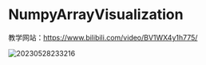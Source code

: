 # NumpyArrayVisualization

教学网站：https://www.bilibili.com/video/BV1WX4y1h775/

![20230528233216](https://github.com/JohnsonSii/NumpyArrayVisualization/assets/67853082/c35c9fc3-b354-4992-a6ab-81749fc31679)
